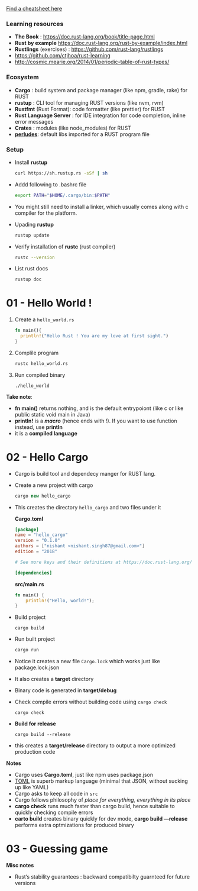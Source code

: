 [Find a cheatsheet here](cheatsheat.md) 

### Learning resources

- **The Book** : https://doc.rust-lang.org/book/title-page.html
- **Rust by example** https://doc.rust-lang.org/rust-by-example/index.html
- **Rustlings** (exercises) : https://github.com/rust-lang/rustlings
- https://github.com/ctjhoa/rust-learning
- http://cosmic.mearie.org/2014/01/periodic-table-of-rust-types/



### Ecosystem

- **Cargo** : build system and package manager (like npm, gradle, rake) for RUST
- **rustup** : CLI tool for managing RUST versions (like nvm, rvm)
- **Rustfmt**  (Rust Format): code formatter (like prettier) for RUST
- **Rust Language Server** : for IDE integration for code completion, inline error messages
- **Crates** : modules (like node_modules) for RUST
- **[perludes](https://doc.rust-lang.org/std/prelude/index.html)**: default libs imported for a RUST program file



### Setup

- Install **rustup**

  ```sh
  curl https://sh.rustup.rs -sSf | sh
  ```

- Addd following to .bashrc file

  ```bash
  export PATH="$HOME/.cargo/bin:$PATH"
  ```

- You might still need to install a linker, which usually comes along with c compiler for the platform.

- Upading **rustup**

  ```bash
  rustup update	
  ```

- Verify installation of **rustc** (rust compiler)

  ```bash
  rustc --version	
  ```

- List rust docs

  ```bash
  rustup doc			
  ```

  

# 01 - Hello World !

1. Create a `hello_world.rs`

   ```rust
   fn main(){
     println!("Hello Rust ! You are my love at first sight.")
   }
   ```

2. Complile program

   ```bash
   rustc hello_world.rs
   ```

3. Run compiled binary

   ```
   ./hello_world
   ```

**Take note**: 

- **fn main()** returns nothing, and is the default entrypoiont (like c or like public static void main in Java)
- **println!** is a ***macro*** (hence ends with !). If you want to use function instead, use **println**
- it is a **compiled language**





# 02 - Hello Cargo

- Cargo is build tool and dependecy manger for RUST lang.

- Create a new project with cargo

  ```java
  cargo new hello_cargo
  ```

- This creates the directory `hello_cargo` and two files under it

  **Cargo.toml**

  ```toml
  [package]
  name = "hello_cargo"
  version = "0.1.0"
  authors = ["nishant <nishant.singh87@gmail.com>"]
  edition = "2018"
  
  # See more keys and their definitions at https://doc.rust-lang.org/cargo/reference/manifest.html
  
  [dependencies]
  ```

	**src/main.rs**
	
	```rust
	fn main() {
	    println!("Hello, world!");
	}
	```

- Build project

  ```
  cargo build
  ```

- Run built project

  ```bash
  cargo run
  ```

- Notice it creates a new file `Cargo.lock` which works just like package.lock.json 

- It also creates a **target** directory

- Binary code is generated in **target/debug**

- Check compile errors without building code using `cargo check`

  ```
  cargo check
  ```

- **Build for release**

  ```
  cargo build --release
  ```

- this creates a **target/release** directory to output a more optimized production code

**Notes**

- Cargo uses **Cargo.toml**, just like npm uses package.json
- [TOML](https://github.com/toml-lang/toml) is superb markup language (minimal that JSON, without sucking up like YAML)
- Cargo asks to keep all code in `src`
- Cargo follows philosophy of *place for everything, everything in its place*
- **cargo check** runs much faster than cargo build, hence suitable to quickly checking compile errors
- **carto build** creates binary quickly for dev mode, **cargo build —release** performs extra optmizations for produced binary





# 03 - Guessing game







**Misc notes**

- Rust’s stability guarantees : backward compatibilty guarnteed for future versions